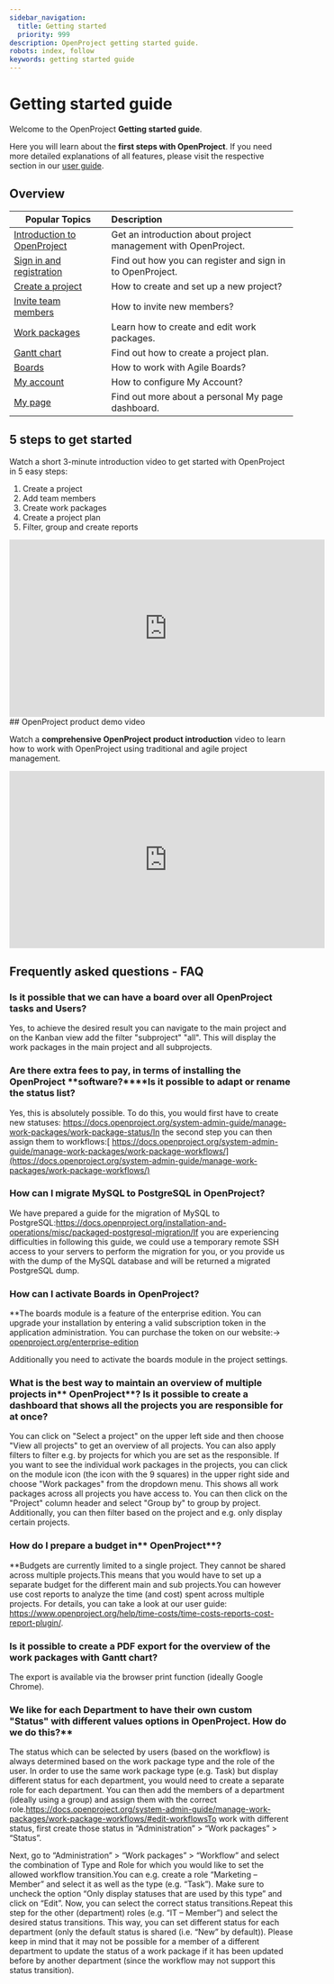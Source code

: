 ```yaml
---
sidebar_navigation:
  title: Getting started
  priority: 999
description: OpenProject getting started guide.
robots: index, follow
keywords: getting started guide
---
```


# Getting started guide

Welcome to the OpenProject **Getting started guide**.

Here you will learn about the **first steps with OpenProject**. If you need more detailed explanations of all features, please visit the respective section in our [user guide](../user-guide/).

## Overview

| Popular Topics                                          | Description                                                  |
| ------------------------------------------------------- | :----------------------------------------------------------- |
| [Introduction to OpenProject](openproject-introduction) | Get an introduction about project management with OpenProject. |
| [Sign in and registration](sign-in-registration)        | Find out how you can register and sign in to OpenProject.    |
| [Create a project](projects)                            | How to create and set up a new project?                      |
| [Invite team members](invite-members)                   | How to invite new members?                                   |
| [Work packages](work-packages-introduction)             | Learn how to create and edit work packages.                  |
| [Gantt chart](gantt-chart-introduction)                 | Find out how to create a project plan.                       |
| [Boards](boards-introduction)                           | How to work with Agile Boards?                               |
| [My account](my-account)                                | How to configure My Account?                                 |
| [My page](my-page)                                      | Find out more about a personal My page dashboard.            |

## 5 steps to get started

Watch a short 3-minute introduction video to get started with OpenProject in 5 easy steps:

1. Create a project
2. Add team members
3. Create work packages
4. Create a project plan
5. Filter, group and create reports

<iframe width="560" height="315" src="https://www.youtube.com/embed/Fk4papnAzMw" frameborder="0" allow="accelerometer; autoplay; encrypted-media; gyroscope; picture-in-picture" allowfullscreen></iframe>
## OpenProject product demo video

Watch a **comprehensive OpenProject product introduction** video to learn how to work with OpenProject using traditional and agile project management. 

<iframe width="560" height="315" src="https://www.youtube.com/embed/ebc3lcSmncA" frameborder="0" allow="accelerometer; autoplay; encrypted-media; gyroscope; picture-in-picture" allowfullscreen></iframe>



## Frequently asked questions - FAQ



### Is it possible that we can have a board over all OpenProject tasks and Users?

Yes, to achieve the desired result you can navigate to the main project and on the Kanban view add the filter "subproject" "all". This will display the work packages in the main project and all subprojects.



### **Are there extra fees to pay, in terms of installing the** **OpenProject** **software?****Is it possible to adapt or rename the status list?

Yes, this is absolutely possible. To do this, you would first have to create new statuses: https://docs.openproject.org/system-admin-guide/manage-work-packages/work-package-status/In the second step you can then assign them to workflows:[ https://docs.openproject.org/system-admin-guide/manage-work-packages/work-package-workflows/](https://docs.openproject.org/system-admin-guide/manage-work-packages/work-package-workflows/) 



### How can I migrate MySQL to PostgreSQL in OpenProject?

We have prepared a guide for the migration of MySQL to PostgreSQL:https://docs.openproject.org/installation-and-operations/misc/packaged-postgresql-migration/If you are experiencing difficulties in following this guide, we could use a temporary remote SSH access to your servers to perform the migration for you, or you provide us with the dump of the MySQL database and will be returned a migrated PostgreSQL dump. 



### How can I activate Boards in OpenProject?

**The boards module is a feature of the enterprise edition. You can upgrade your installation by entering a valid subscription token in the application administration. You can purchase the token on our website:-> [openproject.org/enterprise-edition](https://www.openproject.org/enterprise-edition)

Additionally you need to activate the boards module in the project settings. 



### What is the best way to maintain an overview of multiple projects in** **OpenProject****? Is it possible to create a dashboard that shows all the projects you are responsible for at once?

You can click on "Select a project" on the upper left side and then choose "View all projects" to get an overview of all projects. You can also apply filters to filter e.g. by projects for which you are set as the responsible. If you want to see the individual work packages in the projects, you can click on the module icon (the icon with the 9 squares) in the upper right side and choose "Work packages" from the dropdown menu. This shows all work packages across all projects you have access to. You can then click on the "Project" column header and select "Group by" to group by project. Additionally, you can then filter based on the project and e.g. only display certain projects. 



### How do I prepare a budget in** **OpenProject****?

**Budgets are currently limited to a single project. They cannot be shared across multiple projects.This means that you would have to set up a separate budget for the different main and sub projects.You can however use cost reports to analyze the time (and cost) spent across multiple projects. For details, you can take a look at our user guide: https://www.openproject.org/help/time-costs/time-costs-reports-cost-report-plugin/. 



### Is it possible to create a PDF export for the overview of the work packages with Gantt chart?

The export is available via the browser print function (ideally Google Chrome). 



### We like for each Department to have their own custom "Status" with different values options in OpenProject. How do we do this?**

The status which can be selected by users (based on the workflow) is always determined based on the work package type and the role of the user. In order to use the same work package type (e.g. Task) but display different status for each department, you would need to create a separate role for each department. You can then add the members of a department (ideally using a group) and assign them with the correct role.https://docs.openproject.org/system-admin-guide/manage-work-packages/work-package-workflows/#edit-workflowsTo work with different status, first create those status in “Administration” > “Work packages” > “Status”.

Next, go to “Administration” > “Work packages” > “Workflow” and select the combination of Type and Role for which you would like to set the allowed workflow transition.You can e.g. create a role “Marketing – Member” and select it as well as the type (e.g. “Task”). Make sure to uncheck the option “Only display statuses that are used by this type” and click on “Edit”. Now, you can select the correct status transitions.Repeat this step for the other (department) roles (e.g. “IT – Member”) and select the desired status transitions. This way, you can set different status for each department (only the default status is shared (i.e. “New” by default)). Please keep in mind that it may not be possible for a member of a different department to update the status of a work package if it has been updated before by another department (since the workflow may not support this status transition).